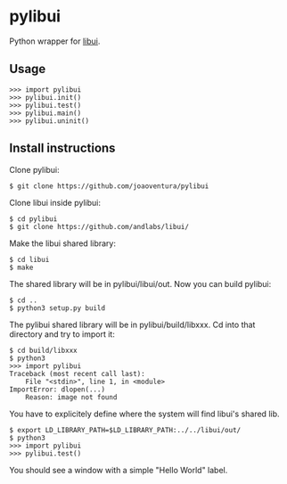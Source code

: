 # pylibui

Python wrapper for [libui](https://github.com/andlabs/libui/).


## Usage

    >>> import pylibui
    >>> pylibui.init()
    >>> pylibui.test()
    >>> pylibui.main()
    >>> pylibui.uninit()


## Install instructions

Clone pylibui:

    $ git clone https://github.com/joaoventura/pylibui

Clone libui inside pylibui:

    $ cd pylibui
    $ git clone https://github.com/andlabs/libui/

Make the libui shared library:

    $ cd libui
    $ make

The shared library will be in pylibui/libui/out. Now you can build pylibui:

    $ cd ..
    $ python3 setup.py build

The pylibui shared library will be in pylibui/build/libxxx. Cd into that
directory and try to import it:

    $ cd build/libxxx
    $ python3
    >>> import pylibui
    Traceback (most recent call last):
        File "<stdin>", line 1, in <module>
    ImportError: dlopen(...)
        Reason: image not found

You have to explicitely define where the system will find libui's shared lib.

    $ export LD_LIBRARY_PATH=$LD_LIBRARY_PATH:../../libui/out/
    $ python3
    >>> import pylibui
    >>> pylibui.test()

You should see a window with a simple "Hello World" label.
